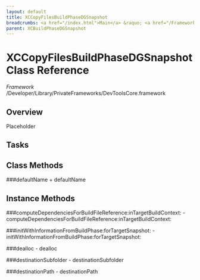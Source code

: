 ```yaml
---
layout: default
title: XCCopyFilesBuildPhaseDGSnapshot
breadcrumbs: <a href="/index.html">Main</a> &raquo; <a href="/Frameworks.html">Framework</a> &raquo; <a href="/Frameworks/DevToolsCore.html">DevToolsCore</a> &raquo; XCCopyFilesBuildPhaseDGSnapshot
parent: XCBuildPhaseDGSnapshot 
---
```

# XCCopyFilesBuildPhaseDGSnapshot Class Reference

*Framework* /Developer/Library/PrivateFrameworks/DevToolsCore.framework

## Overview

Placeholder

## Tasks

## Class Methods

<a name="+defaultName"></a>
###defaultName
    + defaultName

## Instance Methods

<a name="-computeDependenciesForBuildFileReference:inTargetBuildContext:"></a>
###computeDependenciesForBuildFileReference:inTargetBuildContext:
    - computeDependenciesForBuildFileReference:inTargetBuildContext:

<a name="-initWithInformationFromBuildPhase:forTargetSnapshot:"></a>
###initWithInformationFromBuildPhase:forTargetSnapshot:
    - initWithInformationFromBuildPhase:forTargetSnapshot:

<a name="-dealloc"></a>
###dealloc
    - dealloc

<a name="-destinationSubfolder"></a>
###destinationSubfolder
    - destinationSubfolder

<a name="-destinationPath"></a>
###destinationPath
    - destinationPath

